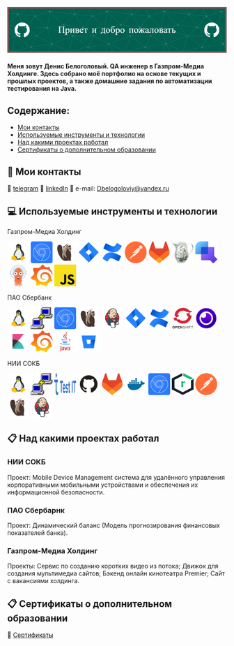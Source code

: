 ![Header](https://github.com/Runciterr/Runciterr/blob/main/assets/github-header-image%20(3).png)

#### Меня зовут Денис Белоголовый. QA инженер в Газпром-Медиа Холдинге. Здесь собрано моё портфолио на основе текущих и прошлых проектов, а также домашние задания по автоматизации тестирования на Java.


## Содержание:

+ [Мои контакты](#wave-Мои-контакты)
+ [Используемые инструменты и технологии](#computer-Используемые-инструменты-и-технологии)
+ [Над какими проектах работал](#clipboard-Над-какими-проектах-работал)
+ [Сертификаты о дополнительном образовании](#clipboard-Сертификаты-о-дополнительном-образовании)


## :wave: Мои контакты

:icecream: <a target="_blank" href="https://t.me/runciterr">telegram</a>
:doughnut: <a target="_blank" href="https://www.linkedin.com/in/denis-belogoloviy-01924b258/">linkedIn</a>
:fried_shrimp: e-mail: Dbelogoloviy@yandex.ru </a>



## :computer: Используемые инструменты и технологии

Газпром-Медиа Холдинг

<p>
  
<a href="https://linux.org/"><img src="logo/linux.svg" width="50" height="50"  alt="Linux"/></a>
<a href="https://developer.chrome.com/docs/devtools//"><img src="logo/chrome-devtools.svg" width="50" height="50"  alt="DevTools"/></a>
<a href="https://dbeaver.io/"><img src="logo/DBeaver_logo.svg" width="50" height="50"  alt="DBeaver"/></a>
<a href="https://www.atlassian.com/software/jira"><img src="logo/jira.svg" width="50" height="50"  alt="Jira"/></a>
<a href="https://www.atlassian.com/software/confluence"><img src="logo/confluence.svg" width="50" height="50"  alt="Conluence"/></a>
<a href="https://postman.com/"><img src="logo/postman-icon-svgrepo-com.svg" width="50" height="50"  alt="Postman"/></a>
<a href="https://www.about.gitlab.com/"><img src="logo/gitlab.svg" width="50" height="50"  alt="Gitlab"/></a>
<a href="https://www.charlesproxy.com/"><img src="logo/charlesproxyicon.svg" width="50" height="50" alt="Charles"/></a>
<a href="https://qameta.io/"><img src="logo/testops_testops.svg" width="50" height="50" alt="TestOps"/></a>
<a href="https://argo-cd.readthedocs.io/en/stable/"><img src="logo/Argo-CD.svg" width="50" height="50" alt="ArgoCD"/></a>
<a href="https://grafana.com/"><img src="logo/grafana-icon.svg" width="50" height="50"  alt="Grafana"/></a>
<a href="https://www.javascript.com/"><img src="logo/JavaScript.svg" width="50" height="50"  alt="JavaScript"/></a>


</p>


ПАО Сбербанк

<p>
<a href="https://linux.org/"><img src="logo/linux.svg" width="50" height="50"  alt="Linux"/></a>
<a href="https://putty.org/"><img src="logo/PuTTY_Icon.svg" width="50" height="50"  alt="PuTTY"/></a>
<a href="https://developer.chrome.com/docs/devtools//"><img src="logo/chrome-devtools.svg" width="50" height="50"  alt="DevTools"/></a>
<a href="https://dbeaver.io/"><img src="logo/DBeaver_logo.svg" width="50" height="50"  alt="DBeaver"/></a>
<a href="https://www.jenkins.io/"><img src="logo/jenkins.svg" width="50" height="50"  alt="Jenkins"/></a>
<a href="https://www.atlassian.com/software/jira"><img src="logo/jira.svg" width="50" height="50"  alt="Jira"/></a>
<a href="https://www.atlassian.com/software/confluence"><img src="logo/confluence.svg" width="50" height="50"  alt="Conluence"/></a>
<a href="https://www.redhat.com/en/technologies/cloud-computing/openshift"><img src="logo/OpenShift-LogoType.svg" width="50" height="50"  alt="OpenShift"/></a>
<a href="https://insomnia.rest/"><img src="logo/apps-insomnia.svg" width="50" height="50"  alt="Insomnia"/></a>
<a href="https://www.elastic.co/kibana"><img src="logo/elastic-kibana.svg" width="50" height="50"  alt="Kibana"/></a>
<a href="https://grafana.com/"><img src="logo/grafana-icon.svg" width="50" height="50"  alt="Grafana"/></a>
<a href="https://www.java.com"><img src="logo/java.svg" width="50" height="50"  alt="Java"/></a>
<a href="https://bitbucket.org"><img src="logo/bitbucket.svg" width="50" height="50"  alt="Bitbucket"/></a>





</p>



НИИ СОКБ
<p>
<a href="https://linux.org/"><img src="logo/linux.svg" width="50" height="50"  alt="Linux"/></a>
<a href="https://putty.org/"><img src="logo/PuTTY_Icon.svg" width="50" height="50"  alt="PuTTY"/></a>
<a href="https://testit.software/"><img src="logo/testIT.svg" width="50" height="50"  alt="testIT"/></a>
<a href="https://github.com/"><img src="logo/github.svg" width="50" height="50"  alt="Github"/></a>
<a href="https://www.about.gitlab.com/"><img src="logo/gitlab.svg" width="50" height="50"  alt="Gitlab"/></a>
<a href="https://docker.com/"><img src="logo/dockercom.svg" width="50" height="50"  alt="Docker"/></a>
<a href="https://developer.chrome.com/docs/devtools//"><img src="logo/chrome-devtools.svg" width="50" height="50"  alt="DevTools"/></a>
<a href="https://sonatype.com/products/nexus-repository/"><img src="logo/nexusrepo_icon.svg" width="50" height="50"  alt="Nexus Sonatype"/></a>
<a href="https://postman.com/"><img src="logo/postman-icon-svgrepo-com.svg" width="50" height="50"  alt="Postman"/></a>
<a href="https://dbeaver.io/"><img src="logo/DBeaver_logo.svg" width="50" height="50"  alt="DBeaver"/></a>
<a href="https://www.jenkins.io/"><img src="logo/jenkins.svg" width="50" height="50"  alt="Jenkins"/></a>
</p>


## :clipboard: Над какими проектах работал
### НИИ СОКБ

Проект: Mobile Device Management система для удалённого управления корпоративными мобильными устройствами и обеспечения их информационной безопасности.

### ПАО Сбербарнк

Проект: Динамический баланс (Модель прогнозирования финансовых показателей банка).

### Газпром-Медиа Холдинг 

Проекты: Сервис по созданию коротких видео из потока; Движок для создания мультимедиа сайтов; Бэкенд онлайн кинотеатра Premier; Сайт с вакансиями холдинга.


## :clipboard: Сертификаты о дополнительном образовании
:diamond_shape_with_a_dot_inside: [Сертификаты](https://github.com/Runciterr/certificates)
